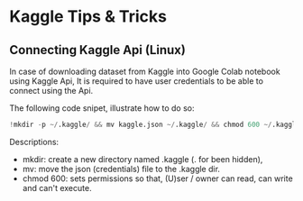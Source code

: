 # Kaggle Tips & Tricks

## Connecting Kaggle Api (Linux)
In case of downloading dataset from Kaggle into Google Colab notebook using Kaggle Api, It is required to have user credentials to be able to connect using the Api.

The following code snipet, illustrate how to do so:

```python
!mkdir -p ~/.kaggle/ && mv kaggle.json ~/.kaggle/ && chmod 600 ~/.kaggle/kaggle.json
```

Descriptions:
- mkdir: create a new directory named .kaggle (. for been hidden),
- mv: move the json (credentials) file to the .kaggle dir.
- chmod 600: sets permissions so that, (U)ser / owner can read, can write and can't execute.
